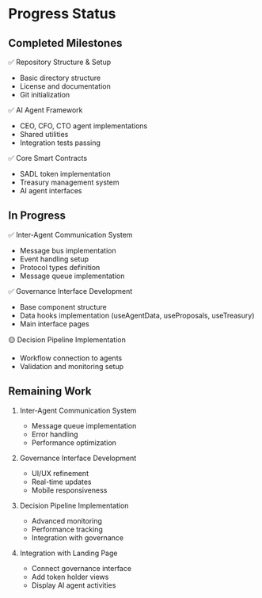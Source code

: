 # Progress Status

## Completed Milestones
✅ Repository Structure & Setup
- Basic directory structure
- License and documentation
- Git initialization

✅ AI Agent Framework
- CEO, CFO, CTO agent implementations
- Shared utilities
- Integration tests passing

✅ Core Smart Contracts
- SADL token implementation
- Treasury management system
- AI agent interfaces

## In Progress
✅ Inter-Agent Communication System
- Message bus implementation
- Event handling setup
- Protocol types definition
- Message queue implementation

✅ Governance Interface Development
- Base component structure
- Data hooks implementation (useAgentData, useProposals, useTreasury)
- Main interface pages

🟡 Decision Pipeline Implementation
- Workflow connection to agents
- Validation and monitoring setup

## Remaining Work
1. Inter-Agent Communication System
   - Message queue implementation
   - Error handling
   - Performance optimization

2. Governance Interface Development
   - UI/UX refinement
   - Real-time updates
   - Mobile responsiveness

3. Decision Pipeline Implementation
   - Advanced monitoring
   - Performance tracking
   - Integration with governance

4. Integration with Landing Page
   - Connect governance interface
   - Add token holder views
   - Display AI agent activities
